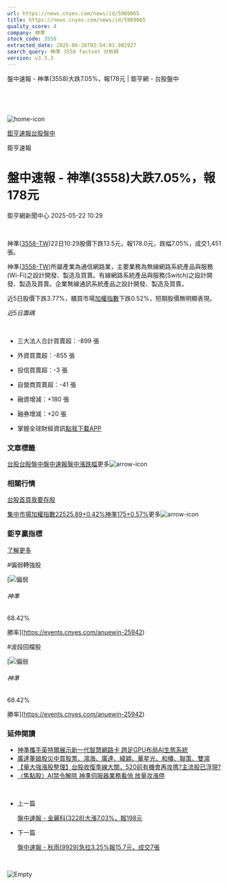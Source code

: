 ```yaml
---
url: https://news.cnyes.com/news/id/5989065
title: https://news.cnyes.com/news/id/5989065
quality_score: 4
company: 神準
stock_code: 3558
extracted_date: 2025-06-26T02:54:01.982927
search_query: 神準 3558 factset 分析師
version: v3.3.3
---
```


盤中速報 - 神準(3558)大跌7.05%，報178元 | 鉅亨網 - 台股盤中

‌

‌

![home-icon](/assets/icons/breadCrumb/symbol-icon-home.svg)

[鉅亨速報](/news/cat/anue_live)[台股盤中](/news/cat/tw_live)

鉅亨速報

# 盤中速報 - 神準(3558)大跌7.05%，報178元

鉅亨網新聞中心 2025-05-22 10:29

‌

神準([3558-TW](https://www.cnyes.com/twstock/3558))22日10:29股價下跌13.5元，報178.0元，跌幅7.05%，成交1,451張。

神準([3558-TW](https://www.cnyes.com/twstock/3558))所屬產業為通信網路業，主要業務為無線網路系統產品與服務(Wi-Fi)之設計開發、製造及買賣。有線網路系統產品與服務(Switch)之設計開發、製造及買賣。企業無線通訊系統產品之設計開發、製造及買賣。

近5日股價下跌3.77%，櫃買市場[加權指數](https://invest.cnyes.com/index/TWS/TSE01)下跌0.52%，短期股價無明顯表現。

*近5日籌碼*

‌

* 三大法人合計買賣超：-899 張
* 外資買賣超：-855 張
* 投信買賣超：-3 張
* 自營商買賣超：-41 張
* 融資增減：+180 張
* 融券增減：+20 張

* 掌握全球財經資訊[點我下載APP](http://www.cnyes.com/app/?utm_source=mweb&utm_medium=HamMenuBanner&utm_campaign=fixed&utm_content=entr)

### 文章標籤

[台股](https://news.cnyes.com/tag/台股 "台股")[台股盤中](https://news.cnyes.com/tag/台股盤中 "台股盤中")[盤中速報](https://news.cnyes.com/tag/盤中速報 "盤中速報")[盤中漲跌幅](https://news.cnyes.com/tag/盤中漲跌幅 "盤中漲跌幅")更多![arrow-icon](/assets/icons/arrows/arrow-down.svg)

### 相關行情

[台股首頁](https://www.cnyes.com/twstock)[我要存股](https://supr.link/8OHaU)

[集中市場加權指數22525.89+0.42%](https://invest.cnyes.com/index/TWS/TSE01)[神準175+0.57%](https://www.cnyes.com/twstock/3558)更多![arrow-icon](/assets/icons/arrows/arrow-down.svg)

### 鉅亨贏指標

[了解更多](https://events.cnyes.com/anuewin-25942)

#偏弱轉強股

[![偏弱](/assets/icons/win-indicator/short.svg)

###### 神準

68.42%

勝率](https://events.cnyes.com/anuewin-25942)

#波段回檔股

[![偏弱](/assets/icons/win-indicator/short.svg)

###### 神準

68.42%

勝率](https://events.cnyes.com/anuewin-25942)

### 延伸閱讀

* [神準攜手英特爾展示新一代智慧網路卡 跨足GPU布局AI生態系統](/news/id/5987735)
* [廣達董娘股災中買股票、鴻海、廣達、緯穎、華星光、和椿、聯策、雙鴻](/news/id/5979672)
* [【量大強漲股整理】台股收復季線大關，520前有機會再攻嗎?主流股已浮現?](/news/id/5979635)
* [〈焦點股〉AI禁令解除 神準伺服器業務看俏 放量攻漲停](/news/id/5979057)

‌

* 上一篇

  [盤中速報 - 金麗科(3228)大漲7.03%，報198元](/news/id/5989257)
* 下一篇

  [盤中速報 - 秋雨(9929)急拉3.25%報15.7元，成交7張](/news/id/5987816)

‌

![Empty](/assets/icons/skeleton/empty-image.svg)

‌